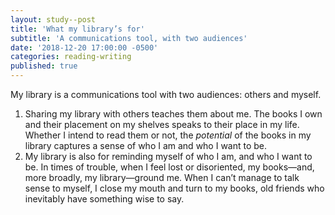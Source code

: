```yaml
---
layout: study--post
title: 'What my library’s for'
subtitle: 'A communications tool, with two audiences'
date: '2018-12-20 17:00:00 -0500'
categories: reading-writing
published: true
---
```


My library is a communications tool with two audiences: others and myself.

1. Sharing my library with others teaches them about me. The books I own and their placement on my shelves speaks to their place in my life. Whether I intend to read them or not, the _potential_ of the books in my library captures a sense of who I am and who I want to be.
2. My library is also for reminding myself of who I am, and who I want to be. In times of trouble, when I feel lost or disoriented, my books—and, more broadly, my library—ground me. When I can’t manage to talk sense to myself, I close my mouth and turn to my books, old friends who inevitably have something wise to say.